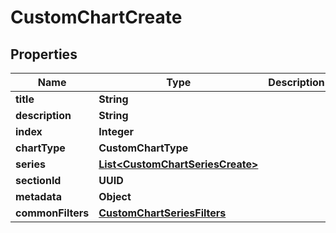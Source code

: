 

# CustomChartCreate


## Properties

| Name | Type | Description | Notes |
|------------ | ------------- | ------------- | -------------|
|**title** | **String** |  |  |
|**description** | **String** |  |  [optional] |
|**index** | **Integer** |  |  [optional] |
|**chartType** | **CustomChartType** |  |  |
|**series** | [**List&lt;CustomChartSeriesCreate&gt;**](CustomChartSeriesCreate.md) |  |  |
|**sectionId** | **UUID** |  |  [optional] |
|**metadata** | **Object** |  |  [optional] |
|**commonFilters** | [**CustomChartSeriesFilters**](CustomChartSeriesFilters.md) |  |  [optional] |



